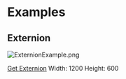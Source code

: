# Examples

## Externion

![ExternionExample.png](/Pictures/ExternionExample.png 'ExternionExample.png')

[Get Externion](https://github.com/thijnmens/AdofaiWeb/blob/master/Examples/Externion/Externion.html)
Width: 1200
Height: 600

